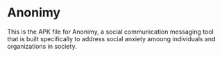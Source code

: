# Anonimy
This is the APK file for Anonimy, a social communication messaging tool that is built specifically to address social anxiety amoong individuals and organizations in society.
